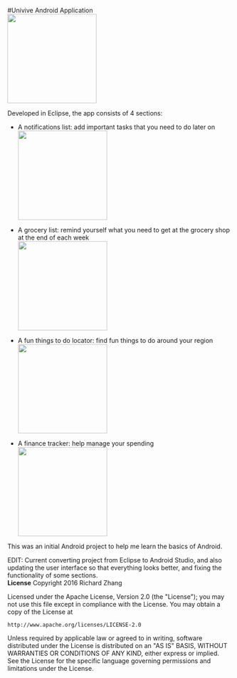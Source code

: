 #Univive Android Application
<br><img src="https://github.com/richardzhanguw/UniviveApp/blob/Project1/UniviveOfficial/res/drawable-hdpi/readme1_new.PNG" width="200"  /><br>

Developed in Eclipse, the app consists of 4 sections:
 - A notifications list: add important tasks that you need to do later on
 <br><img src="https://github.com/richardzhanguw/UniviveApp/blob/Project1/UniviveOfficial/res/drawable-hdpi/readme4_new.PNG" width="200"  /><br>

 - A grocery list: remind yourself what you need to get at the grocery shop at the end of each week
<br><img src="https://github.com/richardzhanguw/UniviveApp/blob/Project1/UniviveOfficial/res/drawable-hdpi/readme8_new.PNG" width="200"  /><br>

 - A fun things to do locator: find fun things to do around your region
<br><img src="https://github.com/richardzhanguw/UniviveApp/blob/Project1/UniviveOfficial/res/drawable-hdpi/readme6_new.PNG" width="200"  /><br>

 - A finance tracker: help manage your spending
<br><img src="https://github.com/richardzhanguw/UniviveApp/blob/Project1/UniviveOfficial/res/drawable-hdpi/readme3_new.PNG" width="200"  /><br>

 
 This was an initial Android project to help me learn the basics of Android.

EDIT: Current converting project from Eclipse to Android Studio, and also updating the user interface so that everything looks better, and fixing the functionality of some sections.
<br>
<b>License</b>
Copyright 2016 Richard Zhang

Licensed under the Apache License, Version 2.0 (the "License");
you may not use this file except in compliance with the License.
You may obtain a copy of the License at

    http://www.apache.org/licenses/LICENSE-2.0

Unless required by applicable law or agreed to in writing, software
distributed under the License is distributed on an "AS IS" BASIS,
WITHOUT WARRANTIES OR CONDITIONS OF ANY KIND, either express or implied.
See the License for the specific language governing permissions and
limitations under the License.
